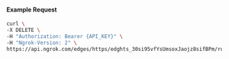 <!-- Code generated for API Clients. DO NOT EDIT. -->

#### Example Request

```bash
curl \
-X DELETE \
-H "Authorization: Bearer {API_KEY}" \
-H "Ngrok-Version: 2" \
https://api.ngrok.com/edges/https/edghts_30si95vfYsUmsoxJaojz8sifBPm/routes/edghtsrt_30si95DkV7q4zjyKDyiAo5Nz4D0/oauth
```
